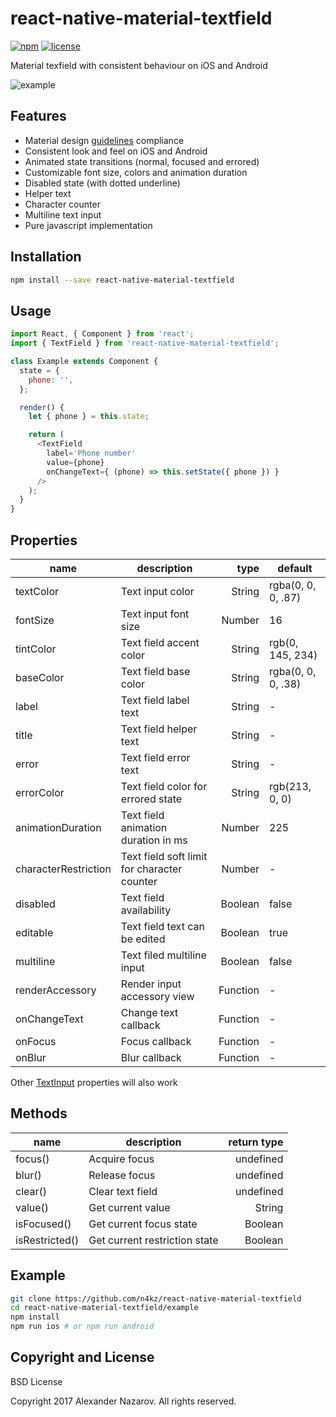 [npm-badge]: https://img.shields.io/npm/v/react-native-material-textfield.svg?colorB=ff6d00
[npm-url]: https://npmjs.com/package/react-native-material-textfield
[license-badge]: https://img.shields.io/npm/l/react-native-material-textfield.svg?colorB=448aff
[license-url]: https://raw.githubusercontent.com/n4kz/react-native-material-textfield/master/license.txt

# react-native-material-textfield

[![npm][npm-badge]][npm-url]
[![license][license-badge]][license-url]

Material texfield with consistent behaviour on iOS and Android

![example](https://cloud.githubusercontent.com/assets/2055622/24325711/eaa4ff08-11af-11e7-8550-2504c1580979.gif)

## Features

* Material design [guidelines](https://material.io/guidelines/components/text-fields.html) compliance
* Consistent look and feel on iOS and Android
* Animated state transitions (normal, focused and errored)
* Customizable font size, colors and animation duration
* Disabled state (with dotted underline)
* Helper text
* Character counter
* Multiline text input
* Pure javascript implementation

## Installation

```bash
npm install --save react-native-material-textfield
```

## Usage

```javascript
import React, { Component } from 'react';
import { TextField } from 'react-native-material-textfield';

class Example extends Component {
  state = {
    phone: '',
  };

  render() {
    let { phone } = this.state;

    return (
      <TextField
        label='Phone number'
        value={phone}
        onChangeText={ (phone) => this.setState({ phone }) }
      />
    );
  }
}
```

## Properties

name                 | description                                 | type     | default
-------------------- | ------------------------------------------- | --------:| ------------------
textColor            | Text input color                            |   String | rgba(0, 0, 0, .87)
fontSize             | Text input font size                        |   Number | 16
tintColor            | Text field accent color                     |   String | rgb(0, 145, 234)
baseColor            | Text field base color                       |   String | rgba(0, 0, 0, .38)
label                | Text field label text                       |   String | -
title                | Text field helper text                      |   String | -
error                | Text field error text                       |   String | -
errorColor           | Text field color for errored state          |   String | rgb(213, 0, 0)
animationDuration    | Text field animation duration in ms         |   Number | 225
characterRestriction | Text field soft limit for character counter |   Number | -
disabled             | Text field availability                     |  Boolean | false
editable             | Text field text can be edited               |  Boolean | true
multiline            | Text filed multiline input                  |  Boolean | false
renderAccessory      | Render input accessory view                 | Function | -
onChangeText         | Change text callback                        | Function | -
onFocus              | Focus callback                              | Function | -
onBlur               | Blur callback                               | Function | -

Other [TextInput](https://facebook.github.io/react-native/docs/textinput.html#props) properties will also work

## Methods

name           | description                   | return type
-------------- | ----------------------------- | -----------:
focus()        | Acquire focus                 |   undefined
blur()         | Release focus                 |   undefined
clear()        | Clear text field              |   undefined
value()        | Get current value             |      String
isFocused()    | Get current focus state       |     Boolean
isRestricted() | Get current restriction state |     Boolean

## Example

```bash
git clone https://github.com/n4kz/react-native-material-textfield
cd react-native-material-textfield/example
npm install
npm run ios # or npm run android
```

## Copyright and License

BSD License

Copyright 2017 Alexander Nazarov. All rights reserved.
